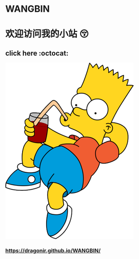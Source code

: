 # WANGBIN
# 欢迎访问我的小站  :kissing_closed_eyes:

## click here  :octocat:

![Alt text](./assets/images/bart2.png)

### https://dragonir.github.io/WANGBIN/ 